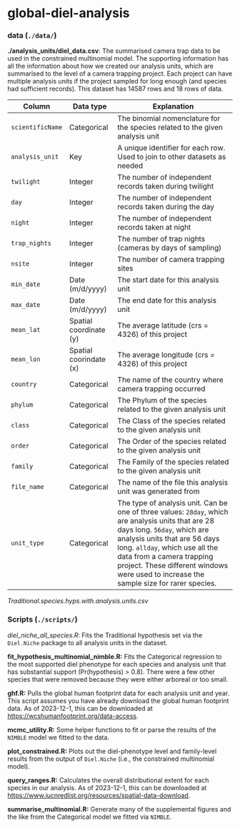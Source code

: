 # global-diel-analysis

### data (`./data/`)

**./analysis_units/diel_data.csv**: The summarised camera trap data to be used in the constrained multinomial model. The supporting information has all the information about how we created our analysis units, which are summarised to the level of a camera trapping project. Each project can have multiple analysis units if the project sampled for long enough (and species had sufficient records). This dataset has 14587 rows and 18 rows of data.


| Column           | Data type              | Explanation                                                                                                                                                                                                                                                                                                                |
|------------------|------------------------|----------------------------------------------------------------------------------------------------------------------------------------------------------------------------------------------------------------------------------------------------------------------------------------------------------------------------|
| `scientificName` | Categorical            | The binomial nomenclature for the species related to the given analysis unit                                                                                                                                                                                                                                               |
| `analysis_unit`  | Key                    | A unique identifier for each row. Used to join to other datasets as needed                                                                                                                                                                                                                                                 |
| `twilight`       | Integer                | The number of independent records taken during twilight                                                                                                                                                                                                                                                                    |
| `day`            | Integer                | The number of independent records taken during the day                                                                                                                                                                                                                                                                     |
| `night`          | Integer                | The number of independent records taken at night                                                                                                                                                                                                                                                                           |
| `trap_nights`    | Integer                | The number of trap nights (cameras by days of sampling)                                                                                                                                                                                                                                                                    |
| `nsite`          | Integer                | The number of camera trapping sites                                                                                                                                                                                                                                                                                        |
| `min_date`       | Date (m/d/yyyy)        | The start date for this analysis unit                                                                                                                                                                                                                                                                                      |
| `max_date`       | Date (m/d/yyyy)        | The end date for this analysis unit                                                                                                                                                                                                                                                                                        |
| `mean_lat`       | Spatial coordinate (y) | The average latitude (crs = 4326) of this project                                                                                                                                                                                                                                                                          |
| `mean_lon`       | Spatial coorindate (x) | The average longitude (crs = 4326) of this project                                                                                                                                                                                                                                                                         |
| `country`        | Categorical            | The name of the country where camera trapping occurred                                                                                                                                                                                                                                                                     |
| `phylum`         | Categorical            | The Phylum of the species related to the given analysis unit                                                                                                                                                                                                                                                               |
| `class`          | Categorical            | The Class of the species related to the given analysis unit                                                                                                                                                                                                                                                                |
| `order`          | Categorical            | The Order of the species related to the given analysis unit                                                                                                                                                                                                                                                                |
| `family`         | Categorical            | The Family of the species related to the given analysis unit                                                                                                                                                                                                                                                               |
| `file_name`      | Categorical            | The name of the file this analysis unit was generated from                                                                                                                                                                                                                                                                 |
| `unit_type`      | Categorical            | The type of analysis unit. Can be one of three values: `28day`, which are analysis units that are 28 days long. `56day`, which are analysis units that are 56 days long. `allday`, which use all the data from a camera trapping project. These different windows were used to increase the sample size for rarer species. |

*Traditional.species.hyps.with.analysis.units.csv*




### Scripts (`./scripts/`)

*diel_niche_all_species.R*: Fits the Traditional hypothesis set via the `Diel.Niche` package to all analysis units in the dataset.

**fit_hypothesis_multinomial_nimble.R:** Fits the Categorical regression to the most supported diel phenotype for each species and analysis unit that has substantial support (Pr(hypothesis) > 0.8). There were a few other species that were removed because they were either arboreal or too small.

**ghf.R:** Pulls the global human footprint data for each analysis unit and year. This script assumes you have already download the global human footprint data. As of 2023-12-1, this can be downloaded at https://wcshumanfootprint.org/data-access. 

**mcmc_utility.R:** Some helper functions to fit or parse the results of the `NIMBLE` model we fitted to the data.

**plot_constrained.R:** Plots out the diel-phenotype level and family-level results from the output of `Diel.Niche` (i.e., the constrained multinomial model).

**query_ranges.R:** Calculates the overall distributional extent for each species in our analysis. As of 2023-12-1, this can be downloaded at https://www.iucnredlist.org/resources/spatial-data-download. 

**summarise_multinomial.R:** Generate many of the supplemental figures and the like from the Categorical model we fitted via `NIMBLE`.






